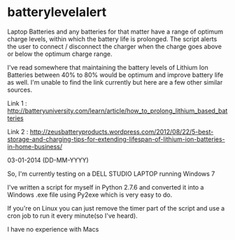 batterylevelalert
=================

Laptop Batteries and any batteries for that matter have a range of optimum charge levels, within which the battery life is prolonged. The script alerts the user to connect / disconnect the charger when the charge goes above or below the optimum charge range.

I've read somewhere that maintaining the battery levels of Lithium Ion Batteries between 40% to 80% would be optimum and improve battery life as well. I'm unable to find the link currently but here are a few other similar sources.

Link 1 : http://batteryuniversity.com/learn/article/how_to_prolong_lithium_based_batteries

Link 2 : http://zeusbatteryproducts.wordpress.com/2012/08/22/5-best-storage-and-charging-tips-for-extending-lifespan-of-lithium-ion-batteries-in-home-business/

03-01-2014 (DD-MM-YYYY)

So,
I'm currently testing on a DELL STUDIO LAPTOP running Windows 7

I've written a script for myself in Python 2.7.6 and converted it into a Windows .exe file using Py2exe which is very easy to do.

If you're on Linux you can just remove the timer part of the script and use a cron job to run it every minute(so I've heard).

I have no experience with Macs